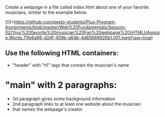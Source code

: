 Create a webpage in a file called index.html about one of your favorite musicians, similar to the example below.

![](<https://github.com/pesto-students/Plus-Program-Assignments/blob/master/Web%20Fundamentals/Session-02/Your%20favorite%20musician%20Fan%20webpage%20(HTML)/Aspose.Words.71fe6a96-d24f-459b-a64b-4d65666926b1.001.jpeg?raw=true)

## Use the following HTML containers:

- "header" with "h1" tags that contain the musician's name

# "main" with 2 paragraphs:

- 1st paragraph gives some background information
- 2nd paragraph links to at least one website about the musician
- <footer> that names the webpage's creator
